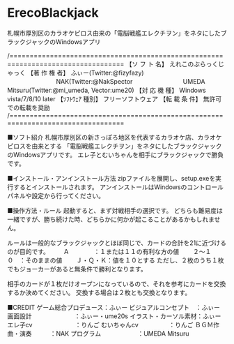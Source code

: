 # ErecoBlackjack
札幌市厚別区のカラオケピロス由来の「電脳戦艦エレクチヲン」をネタにしたブラックジャックのWindowsアプリ

/==================================================================================
【ソ フ ト 名】 えれこのぶらっくじゃっく
【著 作 権 者】 ふぃー(Twitter:@fizyfazy)
　　　　　　　　NAK(Twitter:@NakSpector
　　　　　　　　UMEDA Mitsuru(Twitter:@mi_umeda, Vector:ume20)
【対 応 機 種】 Windows vista/7/8/10 later
【ｿﾌﾄｳｪｱ 種別】 フリーソフトウェア
【転 載 条 件】 無許可での転載を奨励
/==================================================================================

■ソフト紹介
札幌市厚別区の新さっぽろ地区を代表するカラオケ店、カラオケピロスを由来とする
「電脳戦艦エレクチヲン」をネタにしたブラックジャックのWindowsアプリです。
エレ子とむいちゃんを相手にブラックジャックで勝負です。

■インストール・アンインストール方法
zipファイルを展開し、setup.exeを実行するとインストールされます。
アンインストールはWindowsのコントロールパネルや設定から行ってください。

■操作方法・ルール
起動すると、まず対戦相手の選択です。
どちらも難易度は一緒ですが、勝ち続けた時、どちらかに何かが起こることがあるかもしれません。

ルールは一般的なブラックジャックとほぼ同じで、カードの合計を21に近づけるのが目的です。
　　Ａ　　　　：１または１１の有利な方の値
　　２～１０　：そのままの値
　　Ｊ・Ｑ・Ｋ：値を１０とする
ただし、２枚のうち１枚でもジョーカーがあると無条件で勝利となります。

相手のカードが１枚だけオープンになっているので、それを参考にカードを交換するか決めてください。
交換する場合は２枚とも交換となります。

■CREDIT
ゲーム総合プロデュース：ふぃー
ビジュアルコンセプト　：ふぃー
画面設計　　　　　　　：ふぃー・ume20s
イラスト・カーソル素材：ふぃー
エレ子cv　　　　　　　：りんご
むいちゃんcv　　　　　：りんご
ＢＧＭ作曲・演奏　　　：NAK
プログラム　　　　　　：UMEDA Mitsuru
